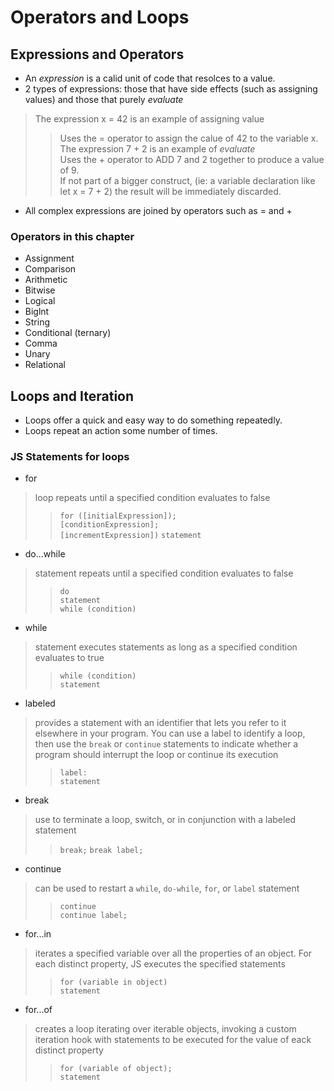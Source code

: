 # Operators and Loops  

## Expressions and Operators  

- An *expression* is a calid unit of code that resolces to a value.  
- 2 types of expressions: those that have side effects (such as assigning values) and those that purely *evaluate*  

> The expression x = 42 is an example of assigning value  
>> Uses the = operator to assign the calue of 42 to the variable x.  
> The expression 7 + 2 is an example of *evaluate*  
>> Uses the + operator to ADD 7 and 2 together to produce a value of 9.  
   If not part of a bigger construct, (ie: a variable declaration like let x = 7 + 2) the result will be immediately discarded.  

- All complex expressions are joined by operators such as = and +  

### Operators in this chapter  

- Assignment  
- Comparison  
- Arithmetic  
- Bitwise  
- Logical  
- Biglnt  
- String  
- Conditional (ternary)  
- Comma  
- Unary  
- Relational  

## Loops and Iteration  

- Loops offer a quick and easy way to do something repeatedly.  
- Loops repeat an action some number of times.  

### JS Statements for loops  

- for

> loop repeats until a specified condition evaluates to false  
>>`for ([initialExpression]);`  
  `[conditionExpression];`  
  `[incrementExpression])`
  `statement`  

- do...while  

> statement repeats until a specified condition evaluates to false
>>`do`  
  `statement`  
  `while (condition)`  

- while  

> statement executes statements as long as a specified condition evaluates to true
>> `while (condition)`  
  `statement`

- labeled  

> provides a statement with an identifier that lets you refer to it elsewhere in your program. You can use a label to identify a loop, then use the `break` or `continue` statements to indicate whether a program should interrupt the loop or continue its execution
>> `label:`  
  `statement`

- break  

> use to terminate a loop, switch, or in conjunction with a labeled statement  
>> `break;`
  `break label;`

- continue  

> can be used to restart a `while`, `do-while`, `for`, or `label` statement
>>`continue`  
  `continue label;`  

- for...in  

> iterates a specified variable over all the properties of an object. For each distinct property, JS executes the specified statements
>>`for (variable in object)`  
  `statement`

- for...of  

> creates a loop iterating over iterable objects, invoking a custom iteration hook with statements to be executed for the value of eack distinct property
>>`for (variable of object);`  
  `statement`
